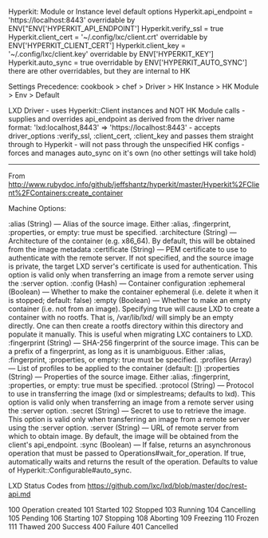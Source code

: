 Hyperkit: Module or Instance level default options
    Hyperkit.api_endpoint = 'https://localhost:8443'
        overridable by ENV["ENV['HYPERKIT_API_ENDPOINT']
    Hyperkit.verify_ssl   = true
    Hyperkit.client_cert  = '~/.config/lxc/client.crt'
        overridable by ENV['HYPERKIT_CLIENT_CERT']
    Hyperkit.client_key   = '~/.config/lxc/client.key'
        overridable by ENV['HYPERKIT_KEY']
    Hyperkit.auto_sync    = true
        overridable by ENV['HYPERKIT_AUTO_SYNC']
    there are other overridables, but they are internal to HK

Settings Precedence:
    cookbook > chef > Driver > HK Instance > HK Module > Env > Default

LXD Driver
    - uses Hyperkit::Client instances and NOT HK Module calls
    - supplies and overrides api_endpoint as derived from the driver name
        format: 'lxd:localhost,8443' => 'https://localhost:8443'
    - accepts driver_options :verify_ssl, :client_cert, :client_key and passes them straight
        through to Hyperkit
    - will not pass through the unspecified HK configs
    - forces and manages auto_sync on it's own (no other settings will take hold)

---------------------
From http://www.rubydoc.info/github/jeffshantz/hyperkit/master/Hyperkit%2FClient%2FContainers:create_container

Machine Options:

:alias (String) — Alias of the source image. Either :alias, :fingerprint, :properties, or empty: true must be specified.
:architecture (String) — Architecture of the container (e.g. x86_64). By default, this will be obtained from the image metadata
:certificate (String) — PEM certificate to use to authenticate with the remote server. If not specified, and the source image is private, the target LXD server's certificate is used for authentication. This option is valid only when transferring an image from a remote server using the :server option.
:config (Hash) — Container configuration
:ephemeral (Boolean) — Whether to make the container ephemeral (i.e. delete it when it is stopped; default: false)
:empty (Boolean) — Whether to make an empty container (i.e. not from an image). Specifying true will cause LXD to create a container with no rootfs. That is, /var/lib/lxd/<container-name> will simply be an empty directly. One can then create a rootfs directory within this directory and populate it manually. This is useful when migrating LXC containers to LXD.
:fingerprint (String) — SHA-256 fingerprint of the source image. This can be a prefix of a fingerprint, as long as it is unambiguous. Either :alias, :fingerprint, :properties, or empty: true must be specified.
:profiles (Array) — List of profiles to be applied to the container (default: [])
:properties (String) — Properties of the source image. Either :alias, :fingerprint, :properties, or empty: true must be specified.
:protocol (String) — Protocol to use in transferring the image (lxd or simplestreams; defaults to lxd). This option is valid only when transferring an image from a remote server using the :server option.
:secret (String) — Secret to use to retrieve the image. This option is valid only when transferring an image from a remote server using the :server option.
:server (String) — URL of remote server from which to obtain image. By default, the image will be obtained from the client's api_endpoint.
:sync (Boolean) — If false, returns an asynchronous operation that must be passed to Operations#wait_for_operation. If true, automatically waits and returns the result of the operation. Defaults to value of Hyperkit::Configurable#auto_sync.

LXD Status Codes
from https://github.com/lxc/lxd/blob/master/doc/rest-api.md

100	Operation created
101	Started
102	Stopped
103	Running
104	Cancelling
105	Pending
106	Starting
107	Stopping
108	Aborting
109	Freezing
110	Frozen
111	Thawed
200	Success
400	Failure
401	Cancelled